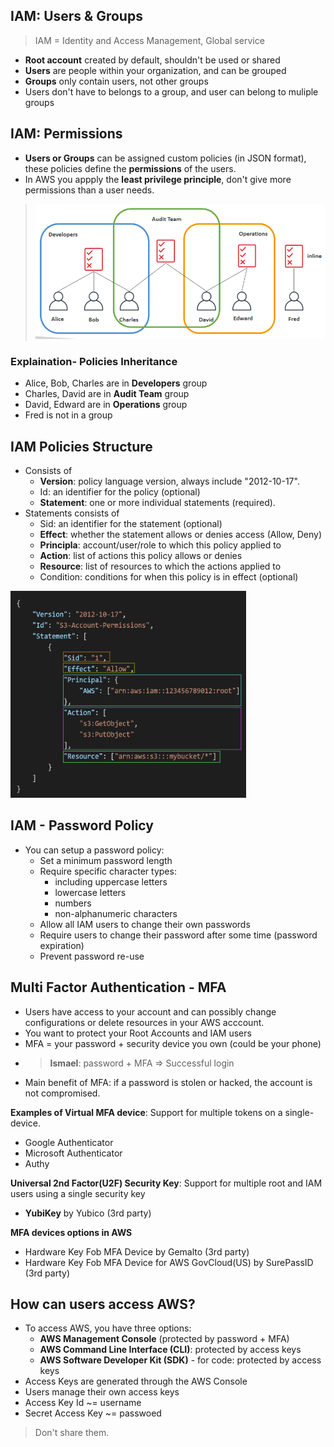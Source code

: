 ## IAM: Users & Groups

> IAM = Identity and Access Management, Global service

- **Root account** created by default, shouldn't be used or shared
- **Users** are people within your organization, and can be grouped
- **Groups** only contain users, not other groups
- Users don't have to belongs to a group, and user can belong to muliple groups

## IAM: Permissions

- **Users or Groups** can be assigned custom policies (in JSON format), these policies define the **permissions** of the users.
- In AWS you appply the **least privilege principle**, don't give more permissions than a user needs.
> ![IAM Policies inheritance](/2.IAM/iam-permission.png)

### Explaination- Policies Inheritance
- Alice, Bob, Charles are in **Developers** group
- Charles, David are in **Audit Team** group
- David, Edward are in **Operations** group
- Fred is not in a group

## IAM Policies Structure
- Consists of
    - **Version**: policy language version, always include "2012-10-17".
    - Id: an identifier for the policy (optional)
    - **Statement**: one or more individual statements (required).
- Statements consists of
    - Sid: an identifier for the statement (optional)
    - **Effect**: whether the statement allows or denies access (Allow, Deny)
    - **Principla**: account/user/role to which this policy applied to
    - **Action**: list of actions this policy allows or denies
    - **Resource**: list of resources to which the actions applied to
    - Condition: conditions for when this policy is in effect (optional)

![Sample Policy](/2.IAM/iam-policies-structure.png)

## IAM - Password Policy
- You can setup a password policy:
    - Set a minimum password length
    - Require specific character types:
        -  including uppercase letters
        - lowercase letters
        - numbers
        - non-alphanumeric characters
    - Allow all IAM users to change their own passwords
    - Require users to change their password after some time (password expiration)
    - Prevent password re-use

## Multi Factor Authentication - MFA
- Users have access to your account and can possibly change configurations or delete resources in your AWS acccount.
- You want to protect your Root Accounts and IAM users
- MFA = your password + security device you own (could be your phone)
- > **Ismael**: password + MFA => Successful login
- Main benefit of MFA: if a password is stolen or hacked, the account is not compromised.

**Examples of Virtual MFA device**: Support for multiple tokens on a single-device.
- Google Authenticator
- Microsoft Authenticator
- Authy

**Universal 2nd Factor(U2F) Security Key**: Support for multiple root and IAM users using a single security key
- **YubiKey** by Yubico (3rd party)

**MFA devices options in AWS**
- Hardware Key Fob MFA Device by Gemalto (3rd party)
- Hardware Key Fob MFA Device for AWS GovCloud(US) by SurePassID (3rd party)

## How can users access AWS?
- To access AWS, you have three options:
    - **AWS Management Console** (protected by password + MFA)
    - **AWS Command Line Interface (CLI)**: protected by access keys
    - **AWS Software Developer Kit (SDK)** - for code: protected by access keys
- Access Keys are generated through the AWS Console
- Users manage their own access keys
- Access Key Id ~= username
- Secret Access Key ~= passwoed
> Don't share them.


